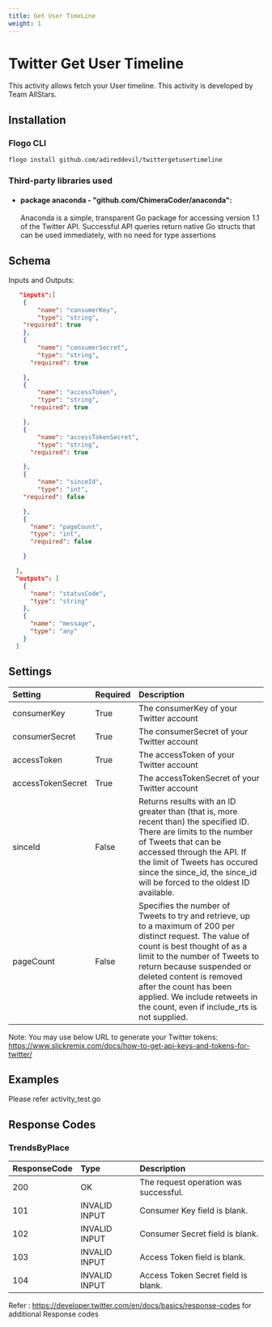 ```yaml
---
title: Get User TimeLine
weight: 1
---
```


# Twitter Get User Timeline
This activity allows fetch your User timeline.
This activity is developed by Team AllStars.
## Installation
### Flogo CLI
```bash
flogo install github.com/adireddevil/twittergetusertimeline
```

### Third-party libraries used
- #### package anaconda - "github.com/ChimeraCoder/anaconda":
	Anaconda is a simple, transparent Go package for accessing version 1.1 of the Twitter API. Successful API queries return native Go structs that can be used immediately, with no need for type assertions
## Schema
Inputs and Outputs:

```json
   "inputs":[
    {
		"name": "consumerKey",
		"type": "string",
    "required": true
	},
	{
		"name": "consumerSecret",
		"type": "string",
      "required": true

	},
	{
		"name": "accessToken",
		"type": "string",
      "required": true

	},
	{
		"name": "accessTokenSecret",
		"type": "string",
      "required": true

	},
	{
		"name": "sinceId",
		"type": "int",
    "required": false

	},
    {
      "name": "pageCount",
      "type": "int",
      "required": false

    }

  ],
  "outputs": [
    {
      "name": "statusCode",
      "type": "string"
    },
    {
      "name": "message",
      "type": "any"
    }
  ]
```
## Settings
| Setting     | Required | Description |
|:------------|:---------|:------------|
| consumerKey | True     | The consumerKey of your Twitter account |         
| consumerSecret   | True    | The consumerSecret of your Twitter account|
| accessToken       | True    | The accessToken of your Twitter account |
| accessTokenSecret   | True    | The accessTokenSecret of your Twitter account|
| sinceId   | False    | Returns results with an ID greater than (that is, more recent than) the specified ID. There are limits to the number of Tweets that can be accessed through the API. If the limit of Tweets has occured since the since_id, the since_id will be forced to the oldest ID available.|
| pageCount   | False    | Specifies the number of Tweets to try and retrieve, up to a maximum of 200 per distinct request. The value of count is best thought of as a limit to the number of Tweets to return because suspended or deleted content is removed after the count has been applied. We include retweets in the count, even if include_rts is not supplied.|
Note: You may use below URL to generate your Twitter tokens: https://www.slickremix.com/docs/how-to-get-api-keys-and-tokens-for-twitter/
## Examples
Please refer activity_test.go 


## Response Codes
### TrendsByPlace
| ResponseCode     | Type | Description |
|:------------|:---------|:------------|
|200 |OK| The request operation was successful.|
|101 |INVALID INPUT| Consumer Key field is blank.|
|102 |INVALID INPUT| Consumer Secret field is blank.|
|103 |INVALID INPUT| Access Token field is blank.|
|104 |INVALID INPUT| Access Token Secret field is blank.|

Refer : https://developer.twitter.com/en/docs/basics/response-codes for additional Response codes
